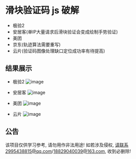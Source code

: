 # 滑块验证码 js 破解

* 极验2
* 安居客(单IP大量请求后滑块验证会变成绘制手势验证)
* 美团
* 京东(轨迹算法需要重写)
* 云片(验证码图像处理缺口定位成功率有待提高)

结果展示
--------

* 极验2
![image](https://github.com/Esbiya/SliderCracker/blob/master/view/geetest2.png)

* 安居客
![image](https://github.com/Esbiya/SliderCracker/blob/master/view/anjuke.png)

* 美团
![image](https://github.com/Esbiya/SliderCracker/blob/master/view/meituan.png)

* 云片
![image](https://github.com/Esbiya/SliderCracker/blob/master/view/yunpian.png)

公告
--------

该项目仅供学习参考, 请勿用作非法用途! 如若涉及侵权, 请联系2995438815@qq.com/18829040039@163.com, 收到必删除! 
